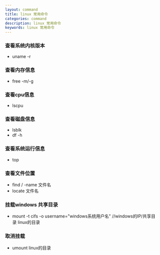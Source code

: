 ```yaml
---
layout: command
title: linux 常用命令
categories: command
description: linux 常用命令
keywords: linux 常用命令
---
```


### 查看系统内核版本
- uname -r

### 查看内存信息
- free -m/-g

### 查看cpu信息
- lscpu

### 查看磁盘信息
- lsblk
- df -h

### 查看系统运行信息
- top

### 查看文件位置
- find / -name 文件名
- locate 文件名

### 挂载windows 共享目录
- mount -t cifs -o username="windows系统用户名" //windows的IP/共享目录 linux的目录

### 取消挂载
- umount linux的目录
